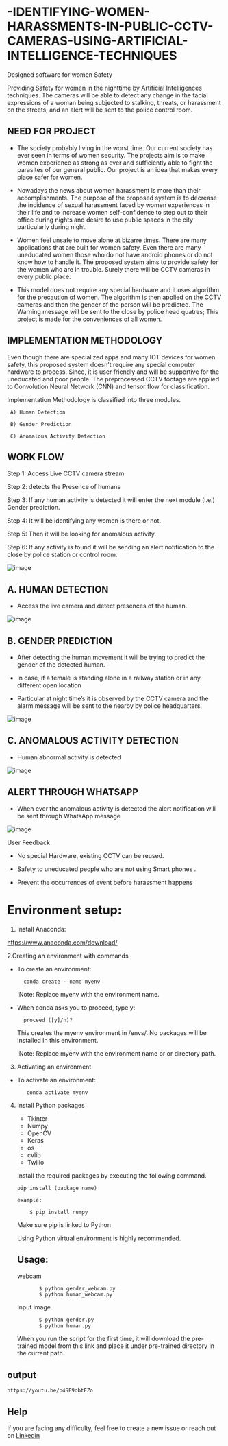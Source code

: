 # -IDENTIFYING-WOMEN-HARASSMENTS-IN-PUBLIC-CCTV-CAMERAS-USING-ARTIFICIAL-INTELLIGENCE-TECHNIQUES
Designed software for women Safety


Providing Safety for women in the nighttime by Artificial Intelligences techniques. The cameras will be able to detect any change in the facial expressions of a woman being subjected to stalking, threats, or harassment on the streets, and an alert will be sent to the police control room.

## NEED FOR PROJECT


* The society probably living in the worst time. Our current society has ever seen in terms of women security. The projects aim is to make women experience as strong as ever and sufficiently able to fight the parasites of our general public. Our project is an idea that makes every place safer for women.

* Nowadays the news about women harassment is more than their accomplishments. The purpose of the proposed system is to decrease the incidence of sexual harassment faced by women experiences in their life and to increase women self-confidence to step out to their office during nights and desire to use public spaces in the city particularly during night.

* Women feel unsafe to move alone at bizarre times. There are many applications that are built for women safety.  Even there are many uneducated women those who do not have android phones or do not know how to handle it. The proposed system aims to provide safety for the women who are in trouble. Surely there will be CCTV cameras in every public place.

* This model does not require any special hardware and it uses algorithm for the precaution of women. The algorithm is then applied on the CCTV cameras and then the gender of the person will be predicted. The Warning message will be sent to the close by police head quatres; This project is made for the conveniences of all women.

## IMPLEMENTATION METHODOLOGY

Even though there are specialized apps and many IOT devices for women safety, this proposed system doesn’t require any special computer hardware to process. Since, it is user friendly and will be supportive for the uneducated and poor people. The preprocessed CCTV footage are applied to Convolution Neural Network (CNN) and tensor flow for classification.
 
 Implementation Methodology is classified into three modules.
     
     A) Human Detection
     
     B) Gender Prediction
     
     C) Anomalous Activity Detection
## WORK FLOW

Step 1:  Access Live CCTV camera stream.

Step 2:   detects the Presence of humans

Step 3: If any human activity is detected it will enter the next module (i.e.) Gender prediction.

Step 4: It will be identifying any women is    there or not.

Step 5: Then it will be looking for anomalous activity.

Step 6: If any activity is found it will be sending an alert notification to the close by police station or control room.

![image](https://user-images.githubusercontent.com/53464755/178768257-288101bc-4fc0-4f4b-97a7-5d9ac584a046.png)

## A. HUMAN DETECTION
* Access the live camera and detect presences of the human.

![image](https://user-images.githubusercontent.com/53464755/178768594-faed3858-c26a-435f-8fa4-4398f3b29ddf.png)

## B. GENDER PREDICTION
* After detecting the human movement it will be trying to predict the gender of the detected human.

* In case, if a female is standing alone in a railway station or in any different open location .

* Particular at night time’s it  is observed by the CCTV camera and the alarm message will be sent to the nearby by police headquarters.

![image](https://user-images.githubusercontent.com/53464755/178768813-02fe5269-a38a-42da-991f-c4881562211a.png)

## C. ANOMALOUS ACTIVITY DETECTION
* Human abnormal activity is detected

![image](https://user-images.githubusercontent.com/53464755/178769095-bdad739e-643a-41ad-a5b3-8bca2250a4ac.png)

## ALERT THROUGH WHATSAPP
* When ever the anomalous activity is detected the alert notification will be sent through WhatsApp message

![image](https://user-images.githubusercontent.com/53464755/178769220-959653bc-513d-4634-be66-23fadee7bf70.png)

User Feedback

* No special Hardware, existing CCTV can be reused.

* Safety to uneducated people who are not using Smart phones .

* Prevent the occurrences of event before harassment happens

# Environment setup:

1. Install Anaconda:

 https://www.anaconda.com/download/
 
2.Creating an environment with commands

   * To create an environment:
   
           conda create --name myenv
     
     !Note:
     Replace myenv with the environment name.
   
   * When conda asks you to proceed, type y:
   
           proceed ([y]/n)?
           
     This creates the myenv environment in /envs/. No packages will be installed in this environment.

     !Note:
Replace myenv with the environment name or or directory path.
       
3. Activating an environment
 
  * To activate an environment:
       
           conda activate myenv
       
4. Install Python packages

     * Tkinter
     * Numpy
     * OpenCV
     * Keras
     * os
     * cvlib
     * Twilio

   Install the required packages by executing the following command.

       pip install (package name)
   
       example:
 
           $ pip install numpy
           
    Make sure pip is linked to Python
   
    Using Python virtual environment is highly recommended.
   
    ## Usage:
   
    webcam
   
   
              $ python gender_webcam.py
              $ python human_webcam.py
             
     Input image
   
   
              $ python gender.py
              $ python human.py
             
     When you run the script for the first time, it will download the pre-trained model from this link and place it under pre-trained directory in the current path.
     
## output

    https://youtu.be/p4SF9obtEZo

## Help
   
If you are facing any difficulty, feel free to create a new issue or reach out on [Linkedin](https://www.linkedin.com/in/abimanyu-m-872258208/)
